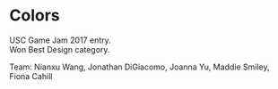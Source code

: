 # Colors
USC Game Jam 2017 entry. <br>
Won Best Design category. 

Team: Nianxu Wang, Jonathan DiGiacomo, Joanna Yu, Maddie Smiley, Fiona Cahill
